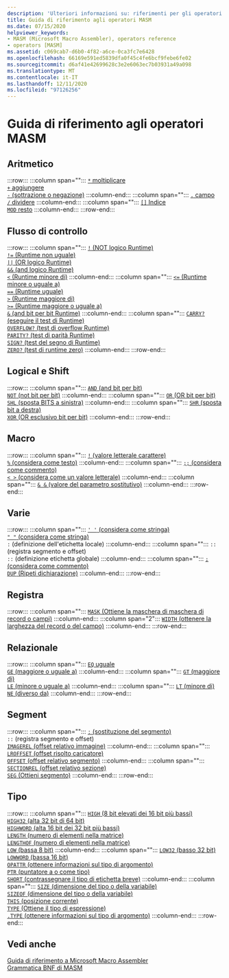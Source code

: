 ```yaml
---
description: 'Ulteriori informazioni su: riferimenti per gli operatori MASM'
title: Guida di riferimento agli operatori MASM
ms.date: 07/15/2020
helpviewer_keywords:
- MASM (Microsoft Macro Assembler), operators reference
- operators [MASM]
ms.assetid: c069cab7-d6b0-4f82-a6ce-0ca3fc7e6428
ms.openlocfilehash: 66169e591ed5839dfa0f45c4fe6bcf9febe6fe02
ms.sourcegitcommit: d6af41e42699628c3e2e6063ec7b03931a49a098
ms.translationtype: MT
ms.contentlocale: it-IT
ms.lasthandoff: 12/11/2020
ms.locfileid: "97126256"
---
```

# <a name="masm-operators-reference"></a>Guida di riferimento agli operatori MASM

## <a name="arithmetic"></a>Aritmetico

:::row:::
   :::column span="":::
      [`*` moltiplicare](operator-multiply.md)\
      [`+` aggiungere](operator-add.md)\
      [`-` (sottrazione o negazione)](operator-subtract-2.md)
   :::column-end:::
   :::column span="":::
      [`.` campo](operator-dot.md)\
      [`/` dividere](operator-subtract-1.md)
   :::column-end:::
   :::column span="":::
      [`[]` Indice](operator-brackets.md)\
      [`MOD` resto](operator-mod.md)
   :::column-end:::
:::row-end:::

## <a name="control-flow"></a>Flusso di controllo

:::row:::
   :::column span="":::
      [`!` (NOT logico Runtime)](operator-logical-not-masm-run-time.md)\
      [`!=` (Runtime non uguale)](operator-not-equal-masm.md)\
      [`||` (OR logico Runtime)](operator-logical-or.md)\
      [`&&` (and logico Runtime)](operator-logical-and-masm-run-time.md)\
      [`<` (Runtime minore di)](operator-less-than-masm-run-time.md)
   :::column-end:::
   :::column span="":::
      [`<=` (Runtime minore o uguale a)](operator-less-or-equal-masm-run-time.md)\
      [`==` (Runtime uguale)](operator-equal-masm-run-time.md)\
      [`>` (Runtime maggiore di)](operator-greater-than-masm-run-time.md)\
      [`>=` (Runtime maggiore o uguale a)](operator-greater-or-equal-masm-run-time.md)\
      [`&` (and bit per bit Runtime)](operator-bitwise-and.md)
   :::column-end:::
   :::column span="":::
      [`CARRY?` (eseguire il test di Runtime)](operator-carry-q.md)\
      [`OVERFLOW?` (test di overflow Runtime)](operator-overflow-q.md)\
      [`PARITY?` (test di parità Runtime)](operator-parity-q.md)\
      [`SIGN?` (test del segno di Runtime)](operator-sign-q.md)\
      [`ZERO?` (test di runtime zero)](operator-zero-q.md)
   :::column-end:::
:::row-end:::

## <a name="logical-and-shift"></a>Logical e Shift

:::row:::
   :::column span="":::
      [`AND` (and bit per bit)](operator-and.md)\
      [`NOT` (not bit per bit)](operator-not.md)
   :::column-end:::
   :::column span="":::
      [`OR` (OR bit per bit)](operator-or.md)\
      [`SHL` (sposta BITS a sinistra)](operator-shl.md)
   :::column-end:::
   :::column span="":::
      [`SHR` (sposta bit a destra)](operator-shr.md)\
      [`XOR` (OR esclusivo bit per bit)](operator-xor.md)
   :::column-end:::
:::row-end:::

## <a name="macro"></a>Macro

:::row:::
   :::column span="":::
      [`!` (valore letterale carattere)](operator-logical-not-masm.md)\
      [`%` (considera come testo)](operator-percent.md)
   :::column-end:::
   :::column span="":::
      [`;;` (considera come commento)](operator-semicolons.md)\
      [`< >` (considera come un valore letterale)](operator-literal.md)
   :::column-end:::
   :::column span="":::
      [`& &` (valore del parametro sostitutivo)](operator-logical-and-masm.md)
   :::column-end:::
:::row-end:::

## <a name="miscellaneous"></a>Varie

:::row:::
   :::column span="":::
      [`' '` (considera come stringa)](operator-single-quote.md)\
      [`" "` (considera come stringa)](operator-double-quote.md)\
      `:` (definizione dell'etichetta locale)
   :::column-end:::
   :::column span="":::
      `::` (registra segmento e offset) \
      `::` (definizione etichetta globale)
   :::column-end:::
   :::column span="":::
      [`;` (considera come commento)](operator-semicolon.md)\
      [`DUP` (Ripeti dichiarazione)](operator-dup.md)
   :::column-end:::
:::row-end:::

## <a name="record"></a>Registra

:::row:::
   :::column span="":::
      [`MASK` (Ottiene la maschera di maschera di record o campi)](operator-mask.md)
   :::column-end:::
   :::column span="2":::
      [`WIDTH` (ottenere la larghezza del record o del campo)](operator-width.md)
   :::column-end:::
:::row-end:::

## <a name="relational"></a>Relazionale

:::row:::
   :::column span="":::
      [`EQ` uguale](operator-eq.md)\
      [`GE` (maggiore o uguale a)](operator-ge.md)
   :::column-end:::
   :::column span="":::
      [`GT` (maggiore di)](operator-gt.md)\
      [`LE` (minore o uguale a)](operator-le.md)
   :::column-end:::
   :::column span="":::
      [`LT` (minore di)](operator-lt.md)\
      [`NE` (diverso da)](operator-ne.md)
   :::column-end:::
:::row-end:::

## <a name="segment"></a>Segment

:::row:::
   :::column span="":::
      [`:` (sostituzione del segmento)](operator-colon.md)\
      `::` (registra segmento e offset) \
      [`IMAGEREL` (offset relativo immagine)](operator-imagerel.md)
   :::column-end:::
   :::column span="":::
      [`LROFFSET` (offset risolto caricatore)](operator-lroffset.md)\
      [`OFFSET` (offset relativo segmento)](operator-offset.md)
   :::column-end:::
   :::column span="":::
      [`SECTIONREL` (offset relativo sezione)](operator-sectionrel.md)\
      [`SEG` (Ottieni segmento)](operator-seg.md)
   :::column-end:::
:::row-end:::

## <a name="type"></a>Tipo

:::row:::
   :::column span="":::
      [`HIGH` (8 bit elevati dei 16 bit più bassi)](operator-high.md)\
      [`HIGH32` (alta 32 bit di 64 bit)](operator-high32.md)\
      [`HIGHWORD` (alta 16 bit dei 32 bit più bassi)](operator-highword.md)\
      [`LENGTH` (numero di elementi nella matrice)](operator-length.md)\
      [`LENGTHOF` (numero di elementi nella matrice)](operator-lengthof.md)\
      [`LOW` (bassa 8 bit)](operator-low.md)
   :::column-end:::
   :::column span="":::
      [`LOW32` (basso 32 bit)](operator-low32.md)\
      [`LOWWORD` (bassa 16 bit)](operator-lowword.md)\
      [`OPATTR` (ottenere informazioni sul tipo di argomento)](operator-opattr.md)\
      [`PTR` (puntatore a o come tipo)](operator-ptr.md)\
      [`SHORT` (contrassegnare il tipo di etichetta breve)](operator-short.md)
   :::column-end:::
   :::column span="":::
      [`SIZE` (dimensione del tipo o della variabile)](operator-size.md)\
      [`SIZEOF` (dimensione del tipo o della variabile)](operator-sizeof.md)\
      [`THIS` (posizione corrente)](operator-this.md)\
      [`TYPE` (Ottiene il tipo di espressione)](operator-type.md)\
      [`.TYPE` (ottenere informazioni sul tipo di argomento)](operator-dot-type.md)
   :::column-end:::
:::row-end:::

## <a name="see-also"></a>Vedi anche

[Guida di riferimento a Microsoft Macro Assembler](microsoft-macro-assembler-reference.md)\
[Grammatica BNF di MASM](masm-bnf-grammar.md)
